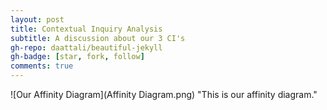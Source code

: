 ```yaml
---
layout: post
title: Contextual Inquiry Analysis
subtitle: A discussion about our 3 CI's
gh-repo: daattali/beautiful-jekyll
gh-badge: [star, fork, follow]
comments: true
---
```

![Our Affinity Diagram](Affinity Diagram.png) "This is our affinity diagram." 
